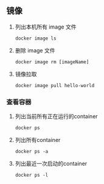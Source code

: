 ## 镜像

1. 列出本机所有 image 文件
   ```
   docker image ls
   ```
2. 删除 image 文件
   ```
   docker image rm [imageName]
   ```
3. 镜像拉取
   ```
   docker image pull hello-world
   ```


### **查看容器**

1. 列出当前所有正在运行的container
   ```
   docker ps
   ```
2. 列出所有container
   ```
   docker ps -a  
   ```
3. 列出最近一次启动的container

   ```
   docker ps -l  
   ```









